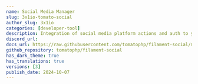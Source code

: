 ```yaml
---
name: Social Media Manager
slug: 3x1io-tomato-social
author_slug: 3x1io
categories: [developer-tool]
description: Integration of social media platform actions and auth to your FilamentPHP panel
discord_url: 
docs_url: https://raw.githubusercontent.com/tomatophp/filament-social/master/README.md
github_repository: tomatophp/filament-social
has_dark_theme: true
has_translations: true
versions: [3]
publish_date: 2024-10-07
---
```

